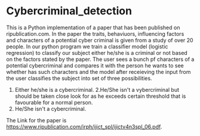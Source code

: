 # Cybercriminal_detection
This is a Python implementation of a paper that has been published on ripublication.com. In the paper the traits, behaviuors, influencing factors and characters of a potential cyber criminal is given from a study of over 20 people. 
In our python program we train a classifier model (logistic regression) to classify our subject either he/she is a criminal or not based on the factors stated by the paper. The user sees a bunch pf characters of a potential cybercriminal and compares it with the person he wants to see whether has such characters and the model after receieving the input from the user classifies the subject into set of three possibilities. 
1. Either he/she is a cybercriminal.
2.He/She isn't a vybercriminal but should be taken close look for as he exceeds certain threshold that is favourable for a normal person.
3. He/She isn't a cybercriminal.

The Link for the paper is https://www.ripublication.com/irph/ijict_spl/ijictv4n3spl_06.pdf. 
